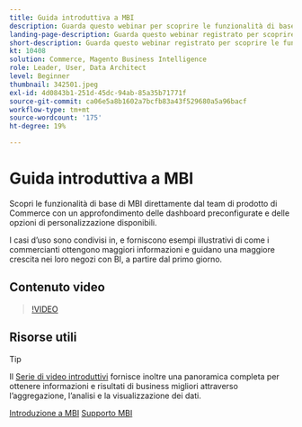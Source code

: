 ```yaml
---
title: Guida introduttiva a MBI
description: Guarda questo webinar per scoprire le funzionalità di base di MBI per il tuo archivio Adobe Commerce o di Magento Open Source.
landing-page-description: Guarda questo webinar registrato per scoprire le funzionalità di base di MBI per il tuo archivio Adobe Commerce o di Magento Open Source.
short-description: Guarda questo webinar registrato per scoprire le funzionalità di base di MBI per il tuo archivio Adobe Commerce o di Magento Open Source.
kt: 10408
solution: Commerce, Magento Business Intelligence
role: Leader, User, Data Architect
level: Beginner
thumbnail: 342501.jpeg
exl-id: 4d0843b1-251d-45dc-94ab-85a35b71771f
source-git-commit: ca06e5a8b1602a7bcfb83a43f529680a5a96bacf
workflow-type: tm+mt
source-wordcount: '175'
ht-degree: 19%

---
```


# Guida introduttiva a MBI

Scopri le funzionalità di base di MBI direttamente dal team di prodotto di Commerce con un approfondimento delle dashboard preconfigurate e delle opzioni di personalizzazione disponibili.

I casi d’uso sono condivisi in, e forniscono esempi illustrativi di come i commercianti ottengono maggiori informazioni e guidano una maggiore crescita nei loro negozi con BI, a partire dal primo giorno.

## Contenuto video

>[!VIDEO](https://video.tv.adobe.com/v/342501?quality=12&learn=on)

## Risorse utili

>[!TIP]
>
>Il [Serie di video introduttivi](https://experienceleague.adobe.com/docs/commerce-learn/tutorials/mbi/introduction/1-overview.html) fornisce inoltre una panoramica completa per ottenere informazioni e risultati di business migliori attraverso l’aggregazione, l’analisi e la visualizzazione dei dati.

[Introduzione a MBI](https://experienceleague.adobe.com/docs/commerce-business-intelligence/mbi/getting-started.html)
[Supporto MBI](https://experienceleague.adobe.com/docs/commerce-knowledge-base/kb/troubleshooting/miscellaneous/mbi-service-policies.html)
